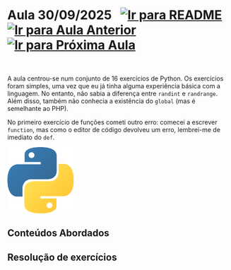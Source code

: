 # Aula 30/09/2025 &nbsp; [![Ir para README](https://img.shields.io/badge/Indice-Verde?style=for-the-badge)](../README.md#indice) &nbsp; [![Ir para Aula Anterior](https://img.shields.io/badge/Anterior-Aula%203-007ACC?style=for-the-badge)](../aulas/23-09-2025.md) &nbsp; [![Ir para Próxima Aula](https://img.shields.io/badge/Próxima-Aula%205-007ACC?style=for-the-badge)](../aulas/07-10-2025.md)

<br>
<p>
A aula centrou-se num conjunto de 16 exercícios de Python. Os exercícios foram simples, uma vez que eu já tinha alguma experiência básica com a linguagem. No entanto, não sabia a diferença entre <code>randint</code> e <code>randrange</code>. Além disso, também não conhecia a existência do <code>global</code> (mas é semelhante ao PHP).
</p>

<p>
No primeiro exercício de funções cometi outro erro: comecei a escrever <code>function</code>, mas como o editor de código devolveu um erro, lembrei-me de imediato do <code>def</code>.
</p>

<img src="../img/python.png" width="150px" alt="logo do python">

## Conteúdos Abordados

<!-- - [Integração de dados](../apontamentos/integração%20de%20dados.md) -->

## Resolução de exercícios

<!--
- [Tarefa 1](../fichas/tarefa1.md) -->
